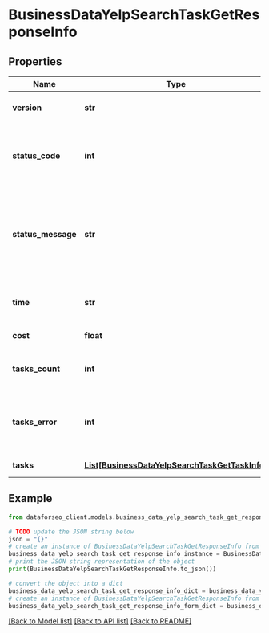# BusinessDataYelpSearchTaskGetResponseInfo


## Properties

Name | Type | Description | Notes
------------ | ------------- | ------------- | -------------
**version** | **str** | the current version of the API | [optional] 
**status_code** | **int** | general status code you can find the full list of the response codes here | [optional] 
**status_message** | **str** | general informational message you can find the full list of general informational messages here | [optional] 
**time** | **str** | total execution time, seconds | [optional] 
**cost** | **float** | total tasks cost, USD | [optional] 
**tasks_count** | **int** | the number of tasks in the tasks array | [optional] 
**tasks_error** | **int** | the number of tasks in the tasks array returned with an error | [optional] 
**tasks** | [**List[BusinessDataYelpSearchTaskGetTaskInfo]**](BusinessDataYelpSearchTaskGetTaskInfo.md) | array of tasks | [optional] 

## Example

```python
from dataforseo_client.models.business_data_yelp_search_task_get_response_info import BusinessDataYelpSearchTaskGetResponseInfo

# TODO update the JSON string below
json = "{}"
# create an instance of BusinessDataYelpSearchTaskGetResponseInfo from a JSON string
business_data_yelp_search_task_get_response_info_instance = BusinessDataYelpSearchTaskGetResponseInfo.from_json(json)
# print the JSON string representation of the object
print(BusinessDataYelpSearchTaskGetResponseInfo.to_json())

# convert the object into a dict
business_data_yelp_search_task_get_response_info_dict = business_data_yelp_search_task_get_response_info_instance.to_dict()
# create an instance of BusinessDataYelpSearchTaskGetResponseInfo from a dict
business_data_yelp_search_task_get_response_info_form_dict = business_data_yelp_search_task_get_response_info.from_dict(business_data_yelp_search_task_get_response_info_dict)
```
[[Back to Model list]](../README.md#documentation-for-models) [[Back to API list]](../README.md#documentation-for-api-endpoints) [[Back to README]](../README.md)



